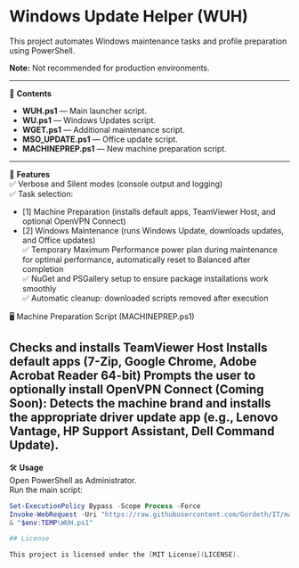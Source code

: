 # Windows Update Helper (WUH)

This project automates Windows maintenance tasks and profile preparation using PowerShell.

**Note:** Not recommended for production environments.

---

📂 **Contents**  
- **WUH.ps1** — Main launcher script.  
- **WU.ps1** — Windows Updates script.  
- **WGET.ps1** — Additional maintenance script.  
- **MSO_UPDATE.ps1** — Office update script.  
- **MACHINEPREP.ps1** — New machine preparation script.  

---

🚀 **Features**  
✅ Verbose and Silent modes (console output and logging)  
✅ Task selection:  
  - [1] Machine Preparation (installs default apps, TeamViewer Host, and optional OpenVPN Connect)  
  - [2] Windows Maintenance (runs Windows Update, downloads updates, and Office updates)  
✅ Temporary Maximum Performance power plan during maintenance for optimal performance, automatically reset to Balanced after completion  
✅ NuGet and PSGallery setup to ensure package installations work smoothly  
✅ Automatic cleanup: downloaded scripts removed after execution

🖥️ Machine Preparation Script (MACHINEPREP.ps1)

Checks and installs TeamViewer Host
Installs default apps (7-Zip, Google Chrome, Adobe Acrobat Reader 64-bit)
Prompts the user to optionally install OpenVPN Connect
(Coming Soon): Detects the machine brand and installs the appropriate driver update app (e.g., Lenovo Vantage, HP Support Assistant, Dell Command Update).
---

🛠️ **Usage**  
Open PowerShell as Administrator.  
Run the main script:  

```powershell
Set-ExecutionPolicy Bypass -Scope Process -Force
Invoke-WebRequest -Uri "https://raw.githubusercontent.com/Gordeth/IT/main/WUH.ps1" -OutFile "$env:TEMP\WUH.ps1"
& "$env:TEMP\WUH.ps1"

## License

This project is licensed under the [MIT License](LICENSE).
